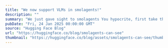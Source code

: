 ```yaml
---
title: "We now support VLMs in smolagents!"
description: ""
summary: "We just gave sight to smolagents You hypocrite, first take the log out of your own eye, and then you..."
pubDate: "Fri, 24 Jan 2025 00:00:00 GMT"
source: "Hugging Face Blog"
url: "https://huggingface.co/blog/smolagents-can-see"
thumbnail: "https://huggingface.co/blog/assets/smolagents-can-see/thumbnail.png"
---
```


